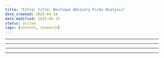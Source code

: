 ```yaml
---
title: "title: title: Boutique Advisory Firms Analysis"
date_created: 2025-04-10
date_modified: 2025-04-15
status: active
tags: [content, research]
---
```


---

---

---

---


